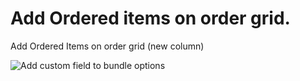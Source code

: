 # Add Ordered items on order grid. 
Add Ordered Items on order grid (new column)


![Add custom field to bundle options](https://user-images.githubusercontent.com/78853784/131263757-b607eaf8-de37-4602-826b-340df2d62401.png?raw=true)
